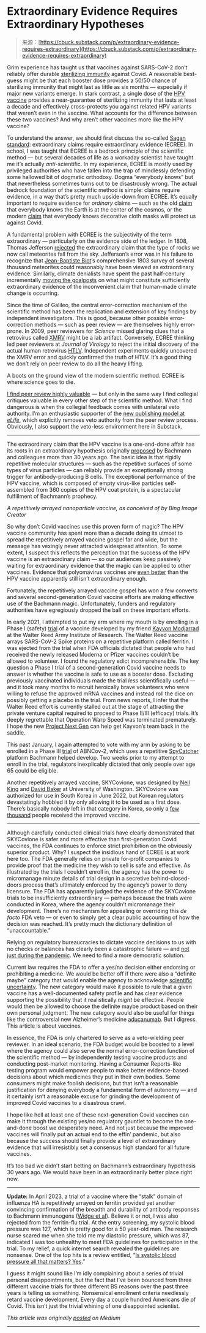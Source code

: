 <!--yml
category: 未分类
date: 2024-05-27 14:30:23
-->

# Extraordinary Evidence Requires Extraordinary Hypotheses

> 来源：[https://cbuck.substack.com/p/extraordinary-evidence-requires-extraordinary](https://cbuck.substack.com/p/extraordinary-evidence-requires-extraordinary)

Grim experience has taught us that vaccines against SARS-CoV-2 don’t reliably offer durable [sterilizing immunity](https://www.ncbi.nlm.nih.gov/pmc/articles/PMC9595357/) against Covid. A reasonable best-guess might be that each booster dose provides a 50/50 chance of sterilizing immunity that might last as little as six months — especially if major new variants emerge. In stark contrast, a single dose of the [HPV vaccine](https://pubmed.ncbi.nlm.nih.gov/25420478/) provides a near-guarantee of sterilizing immunity that lasts at least a decade and effectively cross-protects you against related HPV variants that weren’t even in the vaccine. What accounts for the difference between these two vaccines? And why aren’t other vaccines more like the HPV vaccine?

To understand the answer, we should first discuss the so-called [Sagan standard](https://en.wikipedia.org/wiki/Sagan_standard): extraordinary claims require extraordinary evidence (ECREE). In school, I was taught that ECREE is a bedrock principle of the scientific method — but several decades of life as a workaday scientist have taught me it’s actually *anti*-scientific. In my experience, ECREE is mostly used by privileged authorities who have fallen into the trap of mindlessly defending some hallowed bit of dogmatic orthodoxy. Dogma “everybody knows” but that nevertheless sometimes turns out to be disastrously wrong. The actual bedrock foundation of the scientific method is simple: claims require evidence, in a way that’s pretty much upside-down from ECREE. It’s equally important to require evidence for *ordinary* claims — such as the old [claim](http://law2.umkc.edu/faculty/projects/ftrials/galileo/galileochronology.html) that everybody knows the Earth is at the center of the cosmos, or the modern [claim](https://medium.com/@buckcbb/cloth-masks-suck-d69e6092f05b) that everybody knows decorative cloth masks will protect us against Covid.

A fundamental problem with ECREE is the subjectivity of the term extraordinary — particularly on the evidence side of the ledger. In 1808, Thomas Jefferson [rejected](https://www.monticello.org/research-education/blog/who-is-the-liar-now/) the extraordinary claim that the type of rocks we now call meteorites fall from the sky. Jefferson’s error was in his failure to recognize that [Jean-Baptiste Biot](https://en.wikipedia.org/wiki/Jean-Baptiste_Biot#Meteorites)’s comprehensive 1803 survey of several thousand meteorites could reasonably have been viewed as extraordinary evidence. Similarly, climate denialists have spent the past half-century incrementally [moving the goalposts](https://www.scientificamerican.com/article/7-answers-to-climate-contrarian-nonsense/) on what might constitute sufficiently extraordinary evidence of the inconvenient claim that human-made climate change is occurring.

Since the time of Galileo, the central error-correction mechanism of the scientific method has been the replication and extension of key findings by independent investigators. This is good, because other possible error-correction methods — such as peer review — are themselves highly error-prone. In 2009, peer reviewers for *Science* missed glaring clues that a retrovirus called [XMRV](https://www.science.org/doi/abs/10.1126/science.333.6050.1694) might be a lab artifact. Conversely, ECREE thinking led peer reviewers at *Journal of Virology* to reject the initial discovery of the actual human retrovirus [HTLV](https://www.pushkin.fm/podcasts/revisionist-history/the-obscure-virus-club). Independent experiments quickly uncovered the XMRV error and quickly confirmed the truth of HTLV. It’s a good thing we don’t rely on peer review to do all the heavy lifting.

A boots on the ground view of the modern scientific method. ECREE is where science goes to die.

[I find peer review highly valuable](https://medium.com/@buckcbb/thanks-for-the-covid-cocktails-reviewer-1-2dee6adff81f) — but only in the same way I find collegial critiques valuable in every other step of the scientific method. What I find dangerous is when the collegial feedback comes with unilateral veto authority. I’m an enthusiastic supporter of the [new publishing model at](https://www.nature.com/articles/d41586-023-00831-6) *[eLife](https://www.nature.com/articles/d41586-023-00831-6)*, which explicitly removes veto authority from the peer review process. Obviously, I also support the veto-less environment here in Substack.

* * *

The extraordinary claim that the HPV vaccine is a one-and-done affair has its roots in an extraordinary hypothesis originally [proposed](https://www.science.org/doi/10.1126/science.8248784) by Bachmann and colleagues more than 30 years ago. The basic idea is that rigidly repetitive molecular structures — such as the repetitive surfaces of some types of virus particles — can reliably provide an exceptionally strong trigger for antibody-producing B cells. The exceptional performance of the HPV vaccine, which is composed of empty virus-like particles self-assembled from 360 copies of the HPV coat protein, is a spectacular fulfillment of Bachmann’s prophecy.

*A repetitively arrayed nanoparticle vaccine, as conceived of by Bing Image Creator*

So why don’t Covid vaccines use this proven form of magic? The HPV vaccine community has spent more than a decade doing its utmost to spread the repetitively arrayed vaccine gospel far and wide, but the message has vexingly never attracted widespread attention. To some extent, I suspect this reflects the perception that the success of the HPV vaccine is an extraordinary claim — so our audiences keep passively waiting for extraordinary evidence that the magic can be applied to other vaccines. Evidence that polyomavirus vaccines are [even better](https://pubmed.ncbi.nlm.nih.gov/36764908/) than the HPV vaccine apparently still isn’t extraordinary enough.

Fortunately, the repetitively arrayed vaccine gospel has won a few converts and several second-generation Covid vaccine efforts are making effective use of the Bachmann magic. Unfortunately, funders and regulatory authorities have egregiously dropped the ball on these important efforts.

In early 2021, I attempted to put my arm where my mouth is by enrolling in a Phase I (safety) [trial](https://clinicaltrials.gov/ct2/show/NCT04784767) of a vaccine developed by my friend [Kayvon Modjarrad](https://www.scientificamerican.com/podcast/episode/a-universal-coronavirus-vaccine-to-prevent-the-next-pandemic1/) at the Walter Reed Army Institute of Research. The Walter Reed vaccine arrays SARS-CoV-2 Spike proteins on a repetitive platform called ferritin. I was ejected from the trial when FDA officials dictated that people who had received the newly released Moderna or Pfizer vaccines couldn’t be allowed to volunteer. I found the regulatory edict incomprehensible. The key question a Phase I trial of a second-generation Covid vaccine needs to answer is whether the vaccine is safe to use as a booster dose. Excluding previously vaccinated individuals made the trial *less* scientifically useful — and it took many months to recruit heroically brave volunteers who were willing to refuse the approved mRNA vaccines and instead roll the dice on possibly getting a placebo in the trial. From news reports, I infer that the Walter Reed effort is currently stalled out at the stage of attracting the private venture capital required to proceed to Phase II/III (efficacy) trials. It’s deeply regrettable that Operation Warp Speed was terminated prematurely. I hope the new [Project Next Gen](https://erictopol.substack.com/p/project-next-gen-the-united-states) can help get Kayvon’s team back in the saddle.

This past January, I again attempted to vote with my arm by asking to be enrolled in a Phase III [trial](https://clinicaltrials.gov/ct2/show/NCT05329220) of ABNCov-2, which uses a repetitive [SpyCatcher](https://pubmed.ncbi.nlm.nih.gov/26781591/) platform Bachmann helped develop. Two weeks prior to my attempt to enroll in the trial, regulators inexplicably dictated that only people over age 65 could be eligible.

Another repetitively arrayed vaccine, SKYCovione, was designed by [Neil King](https://www.ipd.uw.edu/2022/04/covid-19-vaccine-with-ipd-nanoparticles-seeks-full-approval/) and [David Baker](https://videocast.nih.gov/watch=46050) at University of Washington. SKYCovione was authorized for use in South Korea in June 2022, but Korean regulators devastatingly hobbled it by only allowing it to be used as a first dose. There’s basically nobody left in that category in Korea, so only a [few thousand](https://www.koreabiomed.com/news/articleView.html) people received the improved vaccine.

* * *

Although carefully conducted clinical trials have clearly demonstrated that SKYCovione is safer and more effective than first-generation Covid vaccines, the FDA continues to enforce strict prohibition on the obviously superior product. Why? I suspect the insidious hand of ECREE is at work here too. The FDA generally relies on private for-profit companies to provide proof that the medicine they wish to sell is safe and effective. As illustrated by the trials I couldn’t enroll in, the agency has the power to micromanage minute details of trial design in a secretive behind-closed-doors process that’s ultimately enforced by the agency’s power to deny licensure. The FDA has apparently judged the evidence of the SKYCovione trials to be insufficiently extraordinary — perhaps because the trials were conducted in Korea, where the agency couldn’t micromanage their development. There’s no mechanism for appealing or overriding this *de facto* FDA veto — or even to simply get a clear public accounting of how the decision was reached. It’s pretty much the dictionary definition of “unaccountable.”

Relying on regulatory bureaucracies to dictate vaccine decisions to us with no checks or balances has clearly been a catastrophic failure — and [not just during the pandemic](https://medium.com/@buckcbb/everybody-should-be-allowed-to-choose-the-hpv-vaccine-8e69dd6d52bb). We need to find a more democratic solution.

Current law requires the FDA to offer a yes/no decision either endorsing or prohibiting a medicine. We would be better off if there were also a “definite maybe” category that would enable the agency to acknowledge [scientific](https://medium.com/@buckcbb/the-freedom-to-choose-medicine-is-a-civil-right-7a5903d00026)  [uncertainty](https://www.sciencedirect.com/science/article/pii/S0306987723000439). The new category would make it possible to rule that a given vaccine has a well-documented safety profile and has clear evidence supporting the possibility that it realistically *might* be effective. People would then be allowed to choose the definite maybe product based on their own personal judgment. The new category would also be useful for things like the controversial new Alzheimer’s medicine [aducanumab](https://www.science.org/content/article/promising-alzheimer-s-therapy-and-related-drugs-shrink-brains). But I digress. This article is about vaccines.

In essence, the FDA is only chartered to serve as a veto-wielding peer reviewer. In an ideal scenario, the FDA budget would be boosted to a level where the agency could also serve the normal error-correction function of the scientific method — by independently testing vaccine products and conducting post-market monitoring. Having a Consumer Reports-like testing program would empower people to make better evidence-based decisions about which medicines they put in their own bodies. Some consumers might make foolish decisions, but that isn’t a reasonable justification for denying everybody a fundamental form of autonomy — and it certainly isn’t a reasonable excuse for grinding the development of improved Covid vaccines to a disastrous crawl.

I hope like hell at least one of these next-generation Covid vaccines can make it through the existing yes/no regulatory gauntlet to become the one-and-done boost we desperately need. And not just because the improved vaccines will finally put an actual end to the effin’ pandemic, but also because the success should finally provide a level of extraordinary evidence that will irresistibly set a consensus high standard for all future vaccines.

It’s too bad we didn’t start betting on Bachmann’s extraordinary hypothesis 30 years ago. We would have been in an extraordinarily better place right now.

* * *

**Update:** In April 2023, a trial of a vaccine where the “stalk” domain of influenza HA is repetitively arrayed on ferritin provided yet another convincing confirmation of the breadth and durability of antibody responses to Bachmann immunogens ([Widge et al](https://www.science.org/doi/10.1126/scitranslmed.ade4790)). Believe it or not, I was also rejected from the ferritin-flu trial. At the entry screening, my systolic blood pressure was 127, which is pretty good for a 50 year-old man. The research nurse scared me when she told me my diastolic pressure, which was 87, indicated I was too unhealthy to meet FDA guidelines for participation in the trial. To my relief, a quick internet search revealed the guidelines are nonsense. One of the top hits is a review entitled, “[Is systolic blood pressure all that matters? Yes](https://www.bmj.com/content/339/bmj.b2665).”

I guess it might sound like I’m idly complaining about a series of trivial personal disappointments, but the fact that I’ve been bounced from three different vaccine trials for three different BS reasons over the past three years is telling us something. Nonsensical enrollment criteria needlessly retard vaccine development. Every day a couple hundred Americans die of Covid. This isn’t just the trivial whining of one disappointed scientist.

*This article was originally [posted](https://medium.com/@buckcbb/extraordinary-evidence-requires-extraordinary-hypotheses-24f8141202da) on Medium*

* * *